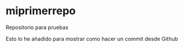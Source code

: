 # miprimerrepo
Repositorio para pruebas

Esto lo he añadido para mostrar como hacer un commit desde Github

